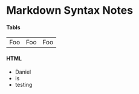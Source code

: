 # **Markdown Syntax Notes**

#### **Tabls**

<table>
    <tr>
        <td>Foo</td>
        <td>Foo</td>
        <td>Foo</td>
    </tr>
</table>

#### **HTML**

<div>
  <ul>
    <li>Daniel</li>
    <li>is</li>
    <li>testing</li>
  </ul>
<div>
